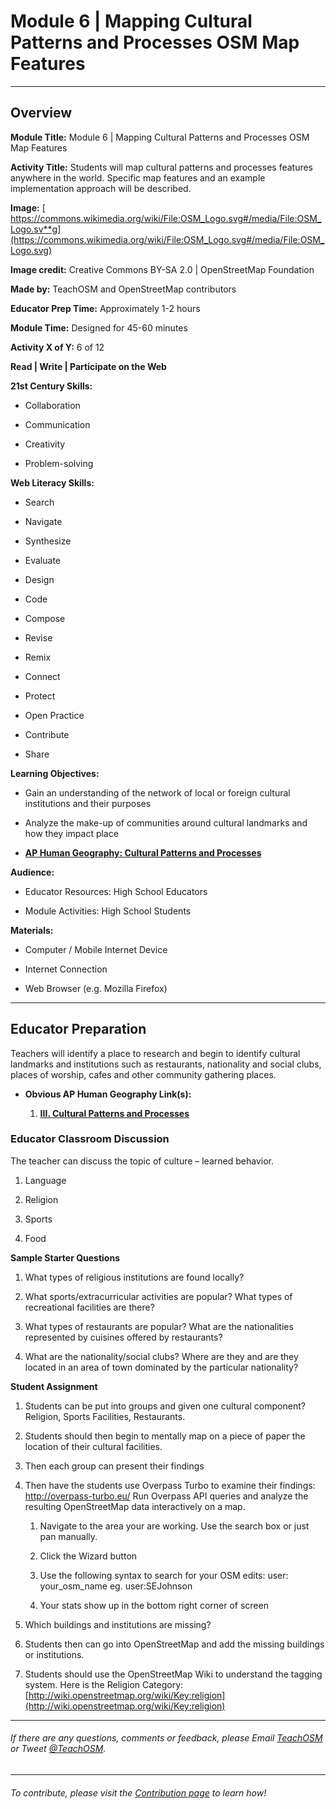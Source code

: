 # **Module 6 | Mapping Cultural Patterns and Processes OSM Map Features**

* * *


## **Overview**

**Module Title:**  Module 6 | Mapping Cultural Patterns and Processes OSM Map Features

**Activity Title:**  Students will map cultural patterns and processes features anywhere in the world. Specific map features and an example implementation approach will be described.

**Image:**  [ https://commons.wikimedia.org/wiki/File:OSM_Logo.svg#/media/File:OSM_Logo.sv**g](https://commons.wikimedia.org/wiki/File:OSM_Logo.svg#/media/File:OSM_Logo.svg)

**Image credit:**  Creative Commons BY-SA 2.0 | OpenStreetMap Foundation

**Made by:**  TeachOSM and OpenStreetMap contributors

**Educator Prep Time:**  Approximately 1-2 hours

**Module Time:**  Designed for 45-60 minutes

**Activity X of Y:**  6 of 12

**Read | Write | Participate on the Web**

**21st Century Skills:**

* Collaboration

* Communication

* Creativity

* Problem-solving

**Web Literacy Skills:**

* Search

* Navigate

* Synthesize

* Evaluate

* Design

* Code

* Compose

* Revise

* Remix

* Connect

* Protect

* Open Practice

* Contribute

* Share

**Learning Objectives:**

* Gain an understanding of the network of local or foreign cultural institutions and their purposes

* Analyze the make-up of communities around cultural landmarks and how they impact place

* **[ AP Human Geography: Cultural Patterns and Processes](https://apstudent.collegeboard.org/apcourse/ap-human-geography/course-details)**

**Audience:**

* Educator Resources: High School Educators

* Module Activities: High School Students

**Materials:**

* Computer / Mobile Internet Device

* Internet Connection

* Web Browser (e.g. Mozilla Firefox)

* * *


## **Educator Preparation**

Teachers will identify a place to research and begin to identify cultural landmarks and institutions such as restaurants, nationality and social clubs, places of worship, cafes and other community gathering places.

* **Obvious AP Human Geography Link(s):**

    1. **[III. Cultural Patterns and Processes](https://apstudent.collegeboard.org/apcourse/ap-human-geography/course-details)**

### **Educator Classroom Discussion**

The teacher can discuss the topic of culture – learned behavior.  

1. Language

2. Religion

3. Sports

4. Food

**Sample Starter Questions**

1. What types of religious institutions are found locally?

2. What sports/extracurricular activities are popular?  What types of recreational facilities are there?

3. What types of restaurants are popular?  What are the nationalities represented by cuisines offered by restaurants?

4. What are the nationality/social clubs?  Where are they and are they located in an area of town dominated by the particular nationality?

**Student Assignment**

1. Students can be put into groups and given one cultural component?  Religion, Sports Facilities, Restaurants.

2. Students should then begin to mentally map on a piece of paper the location of their cultural facilities.

3. Then each group can present their findings

4. Then have the students use Overpass Turbo to examine their findings: [http:/](http://overpass-turbo.eu/)[/overpass-turbo.eu/](http://overpass-turbo.eu/) Run Overpass API queries and analyze the resulting OpenStreetMap data interactively on a map.

    1. Navigate to the area your are working. Use the search box or just pan manually.

    2. Click the Wizard button

    3. Use the following syntax to search for your OSM edits:user: your_osm_name eg. user:SEJohnson

    4. Your stats show up in the bottom right corner of screen

5. Which buildings and institutions are missing?

6. Students then can go into OpenStreetMap and add the missing buildings or institutions.

7. Students should use the OpenStreetMap Wiki to understand the tagging system.  Here is the Religion Category: [http://wiki.openstreetmap.org/wiki/Key:religion](http://wiki.openstreetmap.org/wiki/Key:religion)

---
###### If there are any questions, comments or feedback, please Email [TeachOSM](mailto:info@teachosm.org) or Tweet [@TeachOSM](https://twitter.com/teachosm).
---
###### To contribute, please visit the [Contribution page](https://github.com/shawnmgoulet/teachosm-for-high-school/blob/master/CONTRIBUTING.md) to learn how!
